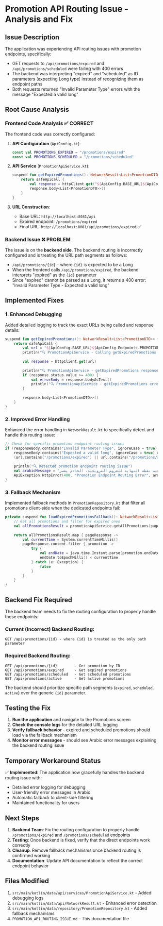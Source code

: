 # Promotion API Routing Issue - Analysis and Fix

## Issue Description

The application was experiencing API routing issues with promotion endpoints, specifically:

- GET requests to `/api/promotions/expired` and `/api/promotions/scheduled` were failing with 400 errors
- The backend was interpreting "expired" and "scheduled" as ID parameters (expecting Long type) instead of recognizing them as endpoint paths
- Both requests returned "Invalid Parameter Type" errors with the message "Expected a valid long"

## Root Cause Analysis

### Frontend Code Analysis ✅ CORRECT

The frontend code was correctly configured:

1. **API Configuration** (`ApiConfig.kt`):
   ```kotlin
   const val PROMOTIONS_EXPIRED = "/promotions/expired"
   const val PROMOTIONS_SCHEDULED = "/promotions/scheduled"
   ```

2. **API Service** (`PromotionApiService.kt`):
   ```kotlin
   suspend fun getExpiredPromotions(): NetworkResult<List<PromotionDTO>> {
       return safeApiCall {
           val response = httpClient.get("${ApiConfig.BASE_URL}${ApiConfig.Endpoints.PROMOTIONS_EXPIRED}")
           response.body<List<PromotionDTO>>()
       }
   }
   ```

3. **URL Construction**:
   - Base URL: `http://localhost:8081/api`
   - Expired endpoint: `/promotions/expired`
   - Final URL: `http://localhost:8081/api/promotions/expired` ✅

### Backend Issue ❌ PROBLEM

The issue is on the **backend side**. The backend routing is incorrectly configured and is treating the URL path segments as follows:

- `/api/promotions/{id}` - where `{id}` is expected to be a Long
- When the frontend calls `/api/promotions/expired`, the backend interprets "expired" as the `{id}` parameter
- Since "expired" cannot be parsed as a Long, it returns a 400 error: "Invalid Parameter Type - Expected a valid long"

## Implemented Fixes

### 1. Enhanced Debugging

Added detailed logging to track the exact URLs being called and response details:

```kotlin
suspend fun getExpiredPromotions(): NetworkResult<List<PromotionDTO>> {
    return safeApiCall {
        val url = "${ApiConfig.BASE_URL}${ApiConfig.Endpoints.PROMOTIONS_EXPIRED}"
        println("🔍 PromotionApiService - Calling getExpiredPromotions URL: $url")
        
        val response = httpClient.get(url)
        
        println("🔍 PromotionApiService - getExpiredPromotions response status: ${response.status}")
        if (response.status.value >= 400) {
            val errorBody = response.bodyAsText()
            println("🔍 PromotionApiService - getExpiredPromotions error response: $errorBody")
        }
        
        response.body<List<PromotionDTO>>()
    }
}
```

### 2. Improved Error Handling

Enhanced the error handling in `NetworkResult.kt` to specifically detect and handle this routing issue:

```kotlin
// Check for specific promotion endpoint routing issues
if (responseBody.contains("Invalid Parameter Type", ignoreCase = true) && 
    responseBody.contains("Expected a valid long", ignoreCase = true) &&
    (url.contains("/promotions/expired") || url.contains("/promotions/scheduled"))) {
    
    println("🔍 Detected promotion endpoint routing issue")
    val arabicMessage = "خطأ في توجيه نقطة النهاية للعروض الترويجية. الخادم يفسر 'expired' أو 'scheduled' كمعرف بدلاً من مسار نقطة النهاية. يرجى التحقق من إعدادات الخادم."
    ApiException.HttpError(400, "Promotion Endpoint Routing Error", arabicMessage)
}
```

### 3. Fallback Mechanism

Implemented fallback methods in `PromotionRepository.kt` that filter all promotions client-side when the dedicated endpoints fail:

```kotlin
private suspend fun loadExpiredPromotionsFallback(): NetworkResult<List<PromotionDTO>> {
    // Get all promotions and filter for expired ones
    val allPromotionsResult = promotionApiService.getAllPromotions(page = 0, size = 1000)
    
    return allPromotionsResult.map { pageResponse -> 
        val currentTime = System.currentTimeMillis()
        pageResponse.content.filter { promotion ->
            try {
                val endDate = java.time.Instant.parse(promotion.endDate)
                endDate.toEpochMilli() < currentTime
            } catch (e: Exception) {
                false
            }
        }
    }
}
```

## Backend Fix Required

The backend team needs to fix the routing configuration to properly handle these endpoints:

### Current (Incorrect) Backend Routing:
```
GET /api/promotions/{id} - where {id} is treated as the only path parameter
```

### Required Backend Routing:
```
GET /api/promotions/{id}        - Get promotion by ID
GET /api/promotions/expired     - Get expired promotions  
GET /api/promotions/scheduled   - Get scheduled promotions
GET /api/promotions/active      - Get active promotions
```

The backend should prioritize specific path segments (`expired`, `scheduled`, `active`) over the generic `{id}` parameter.

## Testing the Fix

1. **Run the application** and navigate to the Promotions screen
2. **Check the console logs** for the detailed URL logging
3. **Verify fallback behavior** - expired and scheduled promotions should load via the fallback mechanism
4. **Monitor error messages** - should see Arabic error messages explaining the backend routing issue

## Temporary Workaround Status

✅ **Implemented**: The application now gracefully handles the backend routing issue with:
- Detailed error logging for debugging
- User-friendly error messages in Arabic
- Automatic fallback to client-side filtering
- Maintained functionality for users

## Next Steps

1. **Backend Team**: Fix the routing configuration to properly handle `/promotions/expired` and `/promotions/scheduled` endpoints
2. **Testing**: Once backend is fixed, verify that the direct endpoints work correctly
3. **Cleanup**: Remove fallback mechanisms once backend routing is confirmed working
4. **Documentation**: Update API documentation to reflect the correct endpoint behavior

## Files Modified

1. `src/main/kotlin/data/api/services/PromotionApiService.kt` - Added debugging logs
2. `src/main/kotlin/data/api/NetworkResult.kt` - Enhanced error detection
3. `src/main/kotlin/data/repository/PromotionRepository.kt` - Added fallback mechanisms
4. `PROMOTION_API_ROUTING_ISSUE.md` - This documentation file

